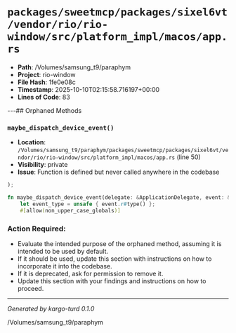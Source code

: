 # `packages/sweetmcp/packages/sixel6vt/vendor/rio/rio-window/src/platform_impl/macos/app.rs`

- **Path**: /Volumes/samsung_t9/paraphym
- **Project**: rio-window
- **File Hash**: 1fe0e08c  
- **Timestamp**: 2025-10-10T02:15:58.716197+00:00  
- **Lines of Code**: 83

---## Orphaned Methods


### `maybe_dispatch_device_event()`

- **Location**: `/Volumes/samsung_t9/paraphym/packages/sweetmcp/packages/sixel6vt/vendor/rio/rio-window/src/platform_impl/macos/app.rs` (line 50)
- **Visibility**: private
- **Issue**: Function is defined but never called anywhere in the codebase

```rust
);

fn maybe_dispatch_device_event(delegate: &ApplicationDelegate, event: &NSEvent) {
    let event_type = unsafe { event.r#type() };
    #[allow(non_upper_case_globals)]
```

### Action Required:

- Evaluate the intended purpose of the orphaned method, assuming it is intended to be used by default.
- If it should be used, update this section with instructions on how to incorporate it into the codebase.
- If it is deprecated, ask for permission to remove it.
- Update this section with your findings and instructions on how to proceed.

---

*Generated by kargo-turd 0.1.0*

/Volumes/samsung_t9/paraphym